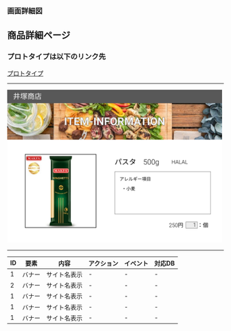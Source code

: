 ### 画面詳細図
## 商品詳細ページ
### プロトタイプは以下のリンク先
[プロトタイプ](https://www.figma.com/file/v3HzYTjM06zXu9j2qiYaxw/Untitled?node-id=0%3A1)
*****
<img src="../img/orignal-itempage.png" width="500">

*****


| ID | 要素 | 内容 | アクション | イベント | 対応DB |
|----|------|------|-----------|----------|--------|
|1   |バナー|サイト名表示|-     |-         |-       |
|2   |バナー|サイト名表示|-     |-         |-       |
|1   |バナー|サイト名表示|-     |-         |-       |
|1   |バナー|サイト名表示|-     |-         |-       |
|1   |バナー|サイト名表示|-     |-         |-       |
